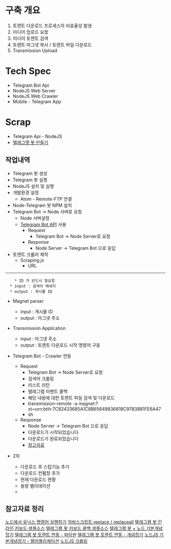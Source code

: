 # 구축 개요
1. 토렌트 다운로드 프로세스의 비효율성 발생
  1. 미디어 업로드 요청
  2. 미디어 토렌트 검색
  3. 토렌트 마그넷 복사 / 토렌트 파일 다운로드
  4. Transmission Upload

# Tech Spec
* Telegram Bot Api
* NodeJS Web Server
* NodeJS Web Crawler
* Mobile - Telegram App

# Scrap
* Telegram Api - NodeJS
* [텔레그랫 봇 만들기](https://translate.google.co.kr/translate?sl=en&tl=ko&js=y&prev=_t&hl=ko&ie=UTF-8&u=https%3A%2F%2Fcore.telegram.org%2Fbots%2Fapi&edit-text=&act=url)

## 작업내역
* Telegram 봇 생성
* Telegram 봇 실행
* NodeJS 설치 및 실행
* 개발환경 설정
  * Atom - Remote-FTP 연결
* Node-Telegram 봇 NPM 설치
* Telegram Bot -> Node 서버로 요청
  * Node 서버설정
  * [Telegram Bot API](https://github.com/yagop/node-telegram-bot-api) 사용
    * Request
      * Telegram Bot -> Node Server로 요청
    * Response
      * Node Server -> Telegram Bot 으로 응답
* 토렌트 크롤러 제작
  * Scraping.js
    * URL
---
        * ID 가 반드시 필요함
      * input : 검색어 메세지
      * output : 게시물 ID
  * Magnet parser
    * input : 게시물 ID
    * output : 마그넷 주소
  * Transmission Application
    * input : 마그넷 주소
    * output : 토렌트 다운로드 시작 명령어 구동
* Telegram Bot - Crawler 연동
  * Request
    * Telegram Bot -> Node Server로 요청
    * 검색어 크롤링
    * 리스트 리턴
    * 텔레그램 이벤트 콜백
    * 해당 내용에 대한 토렌트 파일 검색 및 다운로드
    * transmission-remote -a  magnet:?xt=urn:btih:7C82433685A1C8B65649836818C9783881FE6A47
    * sh
  * Response
    * Node Server -> Telegram Bot 으로 응답
    * 다운로드가 시작되었습니다
    * 다운로드가 완료되었습니다
    * [참고자료](https://redreamer.wordpress.com/2016/01/03/telebot을-이용한-원격-토렌트-다운로드-시스템/)

* 2차
  * 다운로드 후 스탑기능 추가
  * 다운로드 컨펌창 추가
  * 현재 다운로드 현황
  * 용량 밸리데이션
  *


## 참고자료 정리
[노드에서 유닉스 명령어 실행하기](https://blog.outsider.ne.kr/551)
[자바스크립트 replace / replaceall](http://ooz.co.kr/65)
[텔레그램 봇 인라인 키보드 샘플소스](http://jsbin.com/noqepukizo/edit?js,console)
[텔레그램 봇 키보드 콜백 샘플소스](http://stackoverflow.com/questions/38115263/telegram-bot-api-inlinekeyboard-not-worked)
[텔레그램 봇 + 노드 기본개념잡기](https://developer.ibm.com/kr/developer-기술-포럼/2017/03/11/node-js-어플리케이션-텔레그램과-연동하기/)
[텔레그램 봇 토렌트 연동 - 파이썬](https://redreamer.wordpress.com/2016/01/03/telebot을-이용한-원격-토렌트-다운로드-시스템/)
[텔레그램 봇 토렌트 연동 - 개념잡기](http://clien.net/cs2/bbs/board.php?bo_table=lecture&wr_id=303706)
[노드JS 기본개념잡기 - 웹어플리케이션](http://www.nextree.co.kr/p8574/)
[노드JS 크롤링](https://dobest.io/nodejs-web-crawling-with-cheerio/)
